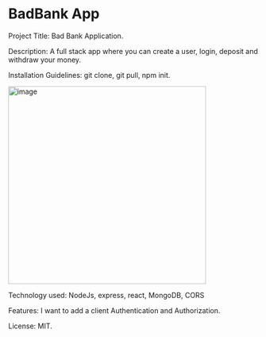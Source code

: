 # BadBank App

Project Title: Bad Bank Application.

Description: A full stack app where you can create a user, login, deposit and withdraw your money.

Installation Guidelines: git clone, git pull, npm init.

<img width="398" alt="image" src="https://github.com/AlfonsoNango/AlfonsoMolina-Bank-App/assets/98786237/d96eb16a-f2c8-4f8e-9fbe-c7df4ee2a0ad">

Technology used: NodeJs, express, react, MongoDB, CORS

Features: I want to add a client Authentication and Authorization.

License: MIT.
